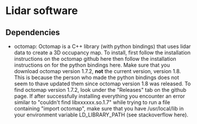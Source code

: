 # Lidar software

## Dependencies

- octomap: Octomap is a C++ library (with python bindings) that uses lidar data to create a 3D occupancy map. To install, first follow the installation instructions on the octomap github here then follow the installation instructions on for the python bindings here. Make sure that you download octomap version 1.7.2, **not** the current version, version 1.8. This is because the person who made the python bindings does not seem to thave updated them since octomap version 1.8 was released. To find octomap version 1.7.2, look under the "Releases" tab on the github page. If after successfully installing everything you encounter an error similar to "couldn't find libxxxxxx.so.1.7" while trying to run a file containing "import octomap", make sure that you have /usr/local/lib in your environment variable LD_LIBRARY_PATH (see stackoverflow here).
